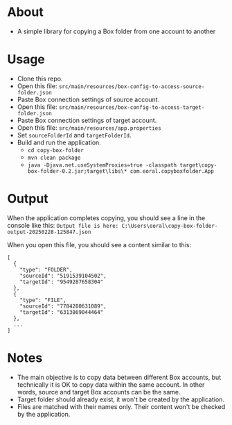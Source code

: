 # About
- A simple library for copying a Box folder from one account to another

# Usage
- Clone this repo.
- Open this file: `src/main/resources/box-config-to-access-source-folder.json`
- Paste Box connection settings of source account.
- Open this file: `src/main/resources/box-config-to-access-target-folder.json`
- Paste Box connection settings of target account.
- Open this file: `src/main/resources/app.properties`
- Set `sourceFolderId` and `targetFolderId`.
- Build and run the application.
  - `cd copy-box-folder`
  - `mvn clean package`
  - `java -Djava.net.useSystemProxies=true -classpath target\copy-box-folder-0.2.jar;target\libs\* com.eoral.copyboxfolder.App`

# Output
When the application completes copying, you should see a line in the console like this:
`Output file is here: C:\Users\eoral\copy-box-folder-output-20250228-125847.json`

When you open this file, you should see a content similar to this:
```
[
  {
    "type": "FOLDER",
    "sourceId": "5191539104502",
    "targetId": "9549287658304"
  },
  {
    "type": "FILE",
    "sourceId": "7784280631089",
    "targetId": "6313869044464"
  },
  ...
]
```

# Notes
- The main objective is to copy data between different Box accounts, but technically it is OK to copy data within the same account. In other words, source and target Box accounts can be the same.
- Target folder should already exist, it won't be created by the application.
- Files are matched with their names only. Their content won't be checked by the application.

